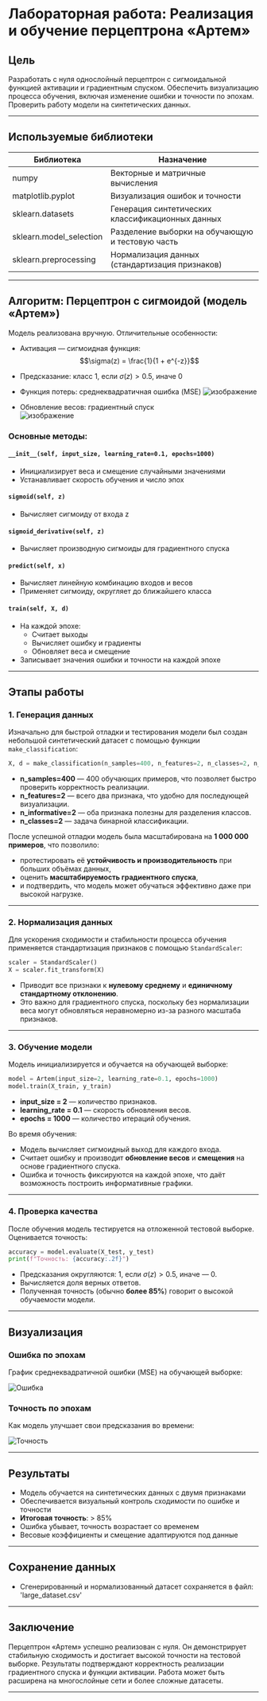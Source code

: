 
# Лабораторная работа: Реализация и обучение перцептрона «Артем»

## Цель

Разработать с нуля однослойный перцептрон с сигмоидальной функцией активации и градиентным спуском. Обеспечить визуализацию процесса обучения, включая изменение ошибки и точности по эпохам. Проверить работу модели на синтетических данных.

---

## Используемые библиотеки

| Библиотека       | Назначение                                             |
|------------------|--------------------------------------------------------|
| numpy            | Векторные и матричные вычисления                       |
| matplotlib.pyplot| Визуализация ошибок и точности                         |
| sklearn.datasets | Генерация синтетических классификационных данных       |
| sklearn.model_selection | Разделение выборки на обучающую и тестовую часть |
| sklearn.preprocessing | Нормализация данных (стандартизация признаков)    |

---

## Алгоритм: Перцептрон с сигмоидой (модель «Артем»)

Модель реализована вручную. Отличительные особенности:

- Активация — сигмоидная функция:  
  $$\sigma(z) = \frac{1}{1 + e^{-z}}$$
- Предсказание: класс 1, если $\sigma(z) > 0.5$, иначе 0
- Функция потерь: среднеквадратичная ошибка (MSE)
 ![изображение](https://github.com/user-attachments/assets/66ac5742-d5b4-449a-9840-002077397ba6)

- Обновление весов: градиентный спуск  
  ![изображение](https://github.com/user-attachments/assets/6f03f64d-68f8-4745-8fd3-0a1920ac6c97)


### Основные методы:

#### `__init__(self, input_size, learning_rate=0.1, epochs=1000)`

- Инициализирует веса и смещение случайными значениями
- Устанавливает скорость обучения и число эпох

#### `sigmoid(self, z)`

- Вычисляет сигмоиду от входа z

#### `sigmoid_derivative(self, z)`

- Вычисляет производную сигмоиды для градиентного спуска

#### `predict(self, x)`

- Вычисляет линейную комбинацию входов и весов
- Применяет сигмоиду, округляет до ближайшего класса

#### `train(self, X, d)`

- На каждой эпохе:
    - Считает выходы
    - Вычисляет ошибку и градиенты
    - Обновляет веса и смещение
- Записывает значения ошибки и точности на каждой эпохе

---

## Этапы работы

### 1. Генерация данных

Изначально для быстрой отладки и тестирования модели был создан небольшой синтетический датасет с помощью функции `make_classification`:

```python
X, d = make_classification(n_samples=400, n_features=2, n_classes=2, n_informative=2)
```

- **n_samples=400** — 400 обучающих примеров, что позволяет быстро проверить корректность реализации.
- **n_features=2** — всего два признака, что удобно для последующей визуализации.
- **n_informative=2** — оба признака полезны для разделения классов.
- **n_classes=2** — задача бинарной классификации.

После успешной отладки модель была масштабирована на **1 000 000 примеров**, что позволило:
- протестировать её **устойчивость и производительность** при больших объёмах данных,
- оценить **масштабируемость градиентного спуска**,
- и подтвердить, что модель может обучаться эффективно даже при высокой нагрузке.

---

### 2. Нормализация данных

Для ускорения сходимости и стабильности процесса обучения применяется стандартизация признаков с помощью `StandardScaler`:

```python
scaler = StandardScaler()
X = scaler.fit_transform(X)
```

- Приводит все признаки к **нулевому среднему** и **единичному стандартному отклонению**.
- Это важно для градиентного спуска, поскольку без нормализации веса могут обновляться неравномерно из-за разного масштаба признаков.

---

### 3. Обучение модели

Модель инициализируется и обучается на обучающей выборке:

```python
model = Artem(input_size=2, learning_rate=0.1, epochs=1000)
model.train(X_train, y_train)
```

- **input_size = 2** — количество признаков.
- **learning_rate = 0.1** — скорость обновления весов.
- **epochs = 1000** — количество итераций обучения.

Во время обучения:
- Модель вычисляет сигмоидный выход для каждого входа.
- Считает ошибку и производит **обновление весов** и **смещения** на основе градиентного спуска.
- Ошибка и точность фиксируются на каждой эпохе, что даёт возможность построить информативные графики.

---

### 4. Проверка качества

После обучения модель тестируется на отложенной тестовой выборке. Оценивается точность:

```python
accuracy = model.evaluate(X_test, y_test)
print(f"Точность: {accuracy:.2f}")
```

- Предсказания округляются: 1, если $\sigma(z) > 0.5$, иначе — 0.
- Вычисляется доля верных ответов.
- Полученная точность (обычно **более 85%**) говорит о высокой обучаемости модели.

---

## Визуализация

### Ошибка по эпохам

График среднеквадратичной ошибки (MSE) на обучающей выборке:

![Ошибка](error_plot.png)

### Точность по эпохам

Как модель улучшает свои предсказания во времени:

![Точность](accuracy_plot.png)

---

## Результаты

- Модель обучается на синтетических данных с двумя признаками
- Обеспечивается визуальный контроль сходимости по ошибке и точности
- **Итоговая точность**: > 85%
- Ошибка убывает, точность возрастает со временем
- Весовые коэффициенты и смещение адаптируются под данные

---
## Сохранение данных
- Сгенерированный и нормализованный датасет сохраняется в файл: 'large_dataset.csv'
---

## Заключение

Перцептрон «Артем» успешно реализован с нуля. Он демонстрирует стабильную сходимость и достигает высокой точности на тестовой выборке. Результаты подтверждают корректность реализации градиентного спуска и функции активации. Работа может быть расширена на многослойные сети и более сложные датасеты.

---
